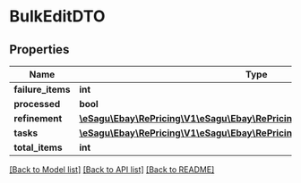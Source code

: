 # BulkEditDTO

## Properties
Name | Type | Description | Notes
------------ | ------------- | ------------- | -------------
**failure_items** | **int** |  | [optional] 
**processed** | **bool** |  | [optional] 
**refinement** | [**\eSagu\Ebay\RePricing\V1\eSagu\Ebay\RePricing\V1\Model\BulkEditRefinement**](BulkEditRefinement.md) |  | [optional] 
**tasks** | [**\eSagu\Ebay\RePricing\V1\eSagu\Ebay\RePricing\V1\Model\BulkEditTasks**](BulkEditTasks.md) |  | [optional] 
**total_items** | **int** |  | [optional] 

[[Back to Model list]](../README.md#documentation-for-models) [[Back to API list]](../README.md#documentation-for-api-endpoints) [[Back to README]](../README.md)


